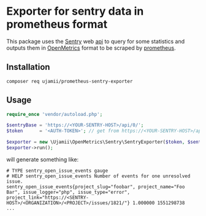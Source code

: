 # Exporter for sentry data in prometheus format

This package uses the [Sentry](https://sentry.io/) web [api](https://docs.sentry.io/api/) to query for some statistics and 
outputs them in [OpenMetrics](https://github.com/OpenObservability/OpenMetrics) format to be scraped by [prometheus](https://prometheus.io/).

## Installation

```shell
composer req ujamii/prometheus-sentry-exporter
```

## Usage

```php
require_once 'vendor/autoload.php';

$sentryBase = 'https://<YOUR-SENTRY-HOST>/api/0/';
$token      = '<AUTH-TOKEN>'; // get from https://<YOUR-SENTRY-HOST>/api/

$exporter = new \Ujamii\OpenMetrics\Sentry\SentryExporter($token, $sentryBase);
$exporter->run();
```
will generate something like:

```
# TYPE sentry_open_issue_events gauge
# HELP sentry_open_issue_events Number of events for one unresolved issue.
sentry_open_issue_events{project_slug="foobar", project_name="Foo Bar", issue_logger="php", issue_type="error", project_link="https://<SENTRY-HOST>/<ORGANIZATION>/<PROJECT>/issues/1821/"} 1.000000 1551298738
...
```
